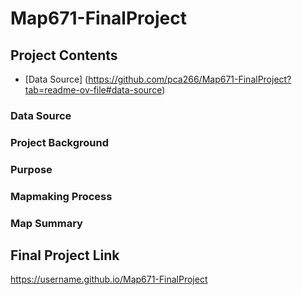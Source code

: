 # Map671-FinalProject
## Project Contents
- [Data Source] (https://github.com/pca266/Map671-FinalProject?tab=readme-ov-file#data-source)
### Data Source  

### Project Background 
### Purpose 
### Mapmaking Process
### Map Summary 
## Final Project Link
https://username.github.io/Map671-FinalProject 
